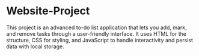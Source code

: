 # Website-Project
This project is an advanced to-do list application that lets you add, mark, and remove tasks through a user-friendly interface. It uses HTML for the structure, CSS for styling, and JavaScript to handle interactivity and persist data with local storage.

